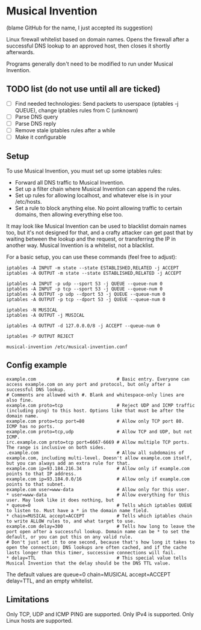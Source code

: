 # Musical Invention
(blame GitHub for the name, I just accepted its suggestion)

Linux firewall whitelist based on domain names. Opens the firewall after a successful DNS lookup to an approved host, then closes it shortly afterwards.

Programs generally don't need to be modified to run under Musical Invention.

## TODO list (do not use until all are ticked)

- [ ] Find needed technologies: Send packets to userspace (iptables -j QUEUE), change iptables rules from C (unknown)
- [ ] Parse DNS query
- [ ] Parse DNS reply
- [ ] Remove stale iptables rules after a while
- [ ] Make it configurable

## Setup

To use Musical Invention, you must set up some iptables rules:
- Forward all DNS traffic to Musical Invention.
- Set up a filter chain where Musical Invention can append the rules.
- Set up rules for allowing localhost, and whatever else is in your /etc/hosts.
- Set a rule to block anything else. No point allowing traffic to certain domains, then allowing everything else too.

It may look like Musical Invention can be used to blacklist domain names too, but it's not designed
for that, and a crafty attacker can get past that by waiting between the lookup and the request, or
transferring the IP in another way. Musical Invention is a whitelist, not a blacklist.

For a basic setup, you can use these commands (feel free to adjust):

```
iptables -A INPUT -m state --state ESTABLISHED,RELATED -j ACCEPT
iptables -A OUTPUT -m state --state ESTABLISHED,RELATED -j ACCEPT

iptables -A INPUT -p udp --sport 53 -j QUEUE --queue-num 0
iptables -A INPUT -p tcp --sport 53 -j QUEUE --queue-num 0
iptables -A OUTPUT -p udp --dport 53 -j QUEUE --queue-num 0
iptables -A OUTPUT -p tcp --dport 53 -j QUEUE --queue-num 0

iptables -N MUSICAL
iptables -A OUTPUT -j MUSICAL

iptables -A OUTPUT -d 127.0.0.0/8 -j ACCEPT --queue-num 0

iptables -P OUTPUT REJECT

musical-invention /etc/musical-invention.conf
```

## Config example

```
example.com                              # Basic entry. Everyone can access example.com on any port and protocol, but only after a successful DNS lookup.
# Comments are allowed with #. Blank and whitespace-only lines are also fine.
example.com proto=tcp                    # Reject UDP and ICMP traffic (including ping) to this host. Options like that must be after the domain name.
example.com proto=tcp port=80            # Allow only TCP port 80. ICMP has no ports.
example.com proto=tcp,udp                # Allow TCP and UDP, but not ICMP.
irc.example.com proto=tcp port=6667-6669 # Allow multiple TCP ports. The range is inclusive on both sides.
.example.com                             # Allow all subdomains of example.com, including multi-level. Doesn't allow example.com itself, but you can always add an extra rule for that.
example.com ip=93.184.216.34             # Allow only if example.com points to that IP address.
example.com ip=93.184.0.0/16             # Allow only if example.com points to that subnet.
example.com user=www-data                # Allow only for this user.
* user=www-data                          # Allow everything for this user. May look like it does nothing, but 
* queue=0                                # Tells which iptables QUEUE to listen to. Must have a * in the domain name field.
* chain=MUSICAL accept=ACCEPT            # Tells which iptables chain to write ALLOW rules to, and what target to use.
example.com delay=300                    # Tells how long to leave the port open after a successful lookup. Domain name can be * to set the default, or you can put this on any valid rule.
# Don't just set it to one second, because that's how long it takes to open the connection; DNS lookups are often cached, and if the cache lasts longer than this timer, successive connections will fail.
* delay=TTL                              # This special value tells Musical Invention that the delay should be the DNS TTL value.
```

The default values are queue=0 chain=MUSICAL accept=ACCEPT delay=TTL, and an empty whitelist.

## Limitations

Only TCP, UDP and ICMP PING are supported. Only IPv4 is supported. Only Linux hosts are supported.
